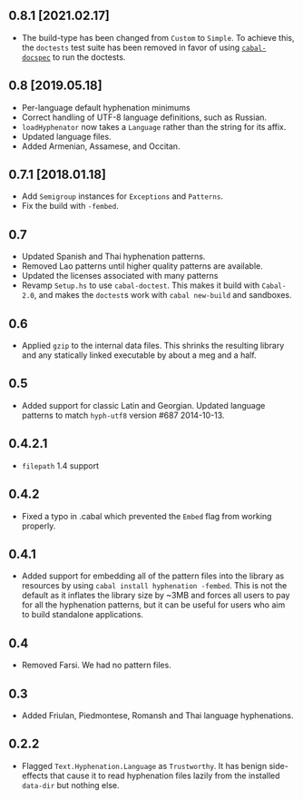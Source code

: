 0.8.1 [2021.02.17]
------------------
* The build-type has been changed from `Custom` to `Simple`.
  To achieve this, the `doctests` test suite has been removed in favor of using
  [`cabal-docspec`](https://github.com/phadej/cabal-extras/tree/master/cabal-docspec)
  to run the doctests.

0.8 [2019.05.18]
----------------
* Per-language default hyphenation minimums
* Correct handling of UTF-8 language definitions, such as Russian.
* `loadHyphenator` now takes a `Language` rather than the string for its affix.
* Updated language files.
* Added Armenian, Assamese, and Occitan.

0.7.1 [2018.01.18]
------------------
* Add `Semigroup` instances for `Exceptions` and `Patterns`.
* Fix the build with `-fembed`.

0.7
---
* Updated Spanish and Thai hyphenation patterns.
* Removed Lao patterns until higher quality patterns are available.
* Updated the licenses associated with many patterns
* Revamp `Setup.hs` to use `cabal-doctest`. This makes it build
  with `Cabal-2.0`, and makes the `doctest`s work with `cabal new-build` and
  sandboxes.

0.6
---
* Applied `gzip` to the internal data files. This shrinks the resulting library and any statically linked executable by about a meg and a half.

0.5
-----
* Added support for classic Latin and Georgian. Updated language patterns to match `hyph-utf8` version #687 2014-10-13.

0.4.2.1
-------
* `filepath` 1.4 support

0.4.2
-----
* Fixed a typo in .cabal which prevented the `Embed` flag from working properly.

0.4.1
-----
* Added support for embedding all of the pattern files into the library as resources by using `cabal install hyphenation -fembed`. This is not the default as it inflates the library size by ~3MB and forces all users to pay for all the hyphenation patterns, but it can be useful for users who aim to build standalone applications.

0.4
---
* Removed Farsi. We had no pattern files.

0.3
---
* Added Friulan, Piedmontese, Romansh and Thai language hyphenations.

0.2.2
-----
* Flagged `Text.Hyphenation.Language` as `Trustworthy`. It has benign side-effects that cause it to read hyphenation files lazily from the installed `data-dir` but nothing else.
